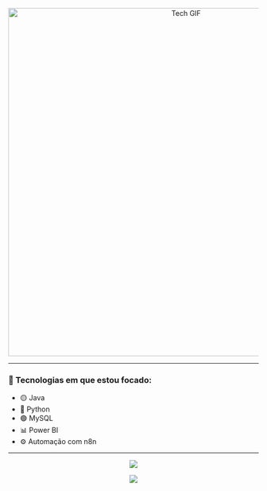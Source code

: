 <p align="center">
  <img src="https://media3.giphy.com/media/v1.Y2lkPTc5MGI3NjExZWhlOTNpOWt0Mnd4Y3BsZHBhaHVtZzNzMWc5czM2dDQzMnE1bTA2biZlcD12MV9pbnRlcm5hbF9naWZfYnlfaWQmY3Q9Zw/4OAxDXv4RdUeg38JYi/giphy.gif" alt="Tech GIF" width="700"/>
</p>

---

### 🧠 Tecnologias em que estou focado:

- 🟡 Java  
- 🔵 Python  
- 🟢 MySQL  
- 📊 Power BI  
- ⚙️ Automação com n8n

---

<p align="center">
  <img src="https://github-readme-stats.vercel.app/api?username=MJOLIVEIR&show_icons=true&theme=radical&hide_title=true" />
</p>

<p align="center">
  <img src="https://github-readme-stats.vercel.app/api/top-langs/?username=MJOLIVEIR&layout=compact&theme=radical&langs_count=6&hide=html,css" />
</p>

